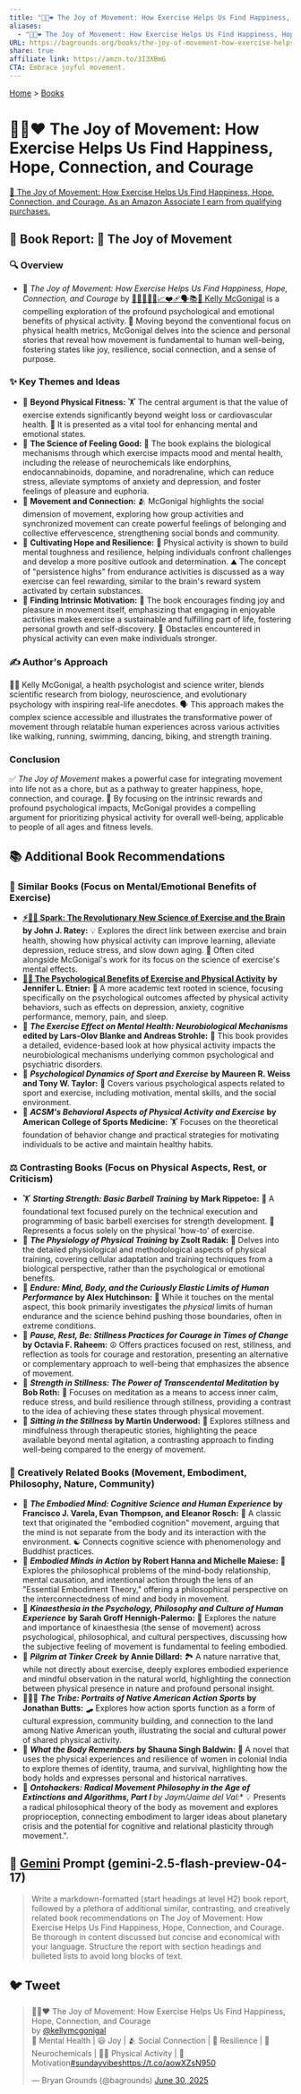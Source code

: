 ```yaml
---
title: "🏃😊❤️ The Joy of Movement: How Exercise Helps Us Find Happiness, Hope, Connection, and Courage"
aliases:
  - "🏃😊❤️ The Joy of Movement: How Exercise Helps Us Find Happiness, Hope, Connection, and Courage"
URL: https://bagrounds.org/books/the-joy-of-movement-how-exercise-helps-us-find-happiness-hope-connection-and-courage
share: true
affiliate link: https://amzn.to/3I3XBmG
CTA: Embrace joyful movement.
---
```

[Home](../index.md) > [Books](./index.md)  
# 🏃😊❤️ The Joy of Movement: How Exercise Helps Us Find Happiness, Hope, Connection, and Courage  
[🛒 The Joy of Movement: How Exercise Helps Us Find Happiness, Hope, Connection, and Courage. As an Amazon Associate I earn from qualifying purchases.](https://amzn.to/3I3XBmG)  
  
## 📖 Book Report: 🧘 The Joy of Movement  
  
### 🔍 Overview  
  
* 🤸 *The Joy of Movement: How Exercise Helps Us Find Happiness, Hope, Connection, and Courage* by [🧠🔬🧘‍♀️💪📈❤️‍🩹🗣️📚🌟 Kelly McGonigal](../people/kelly-mcgonigal.md) is a compelling exploration of the profound psychological and emotional benefits of physical activity. 🧠 Moving beyond the conventional focus on physical health metrics, McGonigal delves into the science and personal stories that reveal how movement is fundamental to human well-being, fostering states like joy, resilience, social connection, and a sense of purpose.  
  
### ✨ Key Themes and Ideas  
  
* 💪 **Beyond Physical Fitness:** 🏋️ The central argument is that the value of exercise extends significantly beyond weight loss or cardiovascular health. 🧠 It is presented as a vital tool for enhancing mental and emotional states.  
* 🧠 **The Science of Feeling Good:** 🧪 The book explains the biological mechanisms through which exercise impacts mood and mental health, including the release of neurochemicals like endorphins, endocannabinoids, dopamine, and noradrenaline, which can reduce stress, alleviate symptoms of anxiety and depression, and foster feelings of pleasure and euphoria.  
* 🤝 **Movement and Connection:** 🫂 McGonigal highlights the social dimension of movement, exploring how group activities and synchronized movement can create powerful feelings of belonging and collective effervescence, strengthening social bonds and community.  
* 🌟 **Cultivating Hope and Resilience:** 🌱 Physical activity is shown to build mental toughness and resilience, helping individuals confront challenges and develop a more positive outlook and determination. ⛰️ The concept of "persistence highs" from endurance activities is discussed as a way exercise can feel rewarding, similar to the brain's reward system activated by certain substances.  
* 🎯 **Finding Intrinsic Motivation:** 🥰 The book encourages finding joy and pleasure in movement itself, emphasizing that engaging in enjoyable activities makes exercise a sustainable and fulfilling part of life, fostering personal growth and self-discovery. 🚧 Obstacles encountered in physical activity can even make individuals stronger.  
  
### ✍️ Author's Approach  
  
👩‍⚕️ Kelly McGonigal, a health psychologist and science writer, blends scientific research from biology, neuroscience, and evolutionary psychology with inspiring real-life anecdotes. 🗣️ This approach makes the complex science accessible and illustrates the transformative power of movement through relatable human experiences across various activities like walking, running, swimming, dancing, biking, and strength training.  
  
### Conclusion  
  
✅ *The Joy of Movement* makes a powerful case for integrating movement into life not as a chore, but as a pathway to greater happiness, hope, connection, and courage. 🎉 By focusing on the intrinsic rewards and profound psychological impacts, McGonigal provides a compelling argument for prioritizing physical activity for overall well-being, applicable to people of all ages and fitness levels.  
  
## 📚 Additional Book Recommendations  
  
### 🧠 Similar Books (Focus on Mental/Emotional Benefits of Exercise)  
  
* **[⚡🧠🏃 Spark: The Revolutionary New Science of Exercise and the Brain](./spark-the-revolutionary-new-science-of-exercise-and-the-brain.md)** **by John J. Ratey:** 💡 Explores the direct link between exercise and brain health, showing how physical activity can improve learning, alleviate depression, reduce stress, and slow down aging. 📖 Often cited alongside McGonigal's work for its focus on the science of exercise's mental effects.  
* **[🧠🏃 The Psychological Benefits of Exercise and Physical Activity](./the-psychological-benefits-of-exercise-and-physical-activity.md)** **by Jennifer L. Etnier:** 🔬 A more academic text rooted in science, focusing specifically on the psychological outcomes affected by physical activity behaviors, such as effects on depression, anxiety, cognitive performance, memory, pain, and sleep.  
* 🧠 ***The Exercise Effect on Mental Health: Neurobiological Mechanisms*** **edited by Lars-Olov Blanke and Andreas Strohle:** 🔬 This book provides a detailed, evidence-based look at how physical activity impacts the neurobiological mechanisms underlying common psychological and psychiatric disorders.  
* 🧠 ***Psychological Dynamics of Sport and Exercise*** **by Maureen R. Weiss and Tony W. Taylor:** 🤸 Covers various psychological aspects related to sport and exercise, including motivation, mental skills, and the social environment.  
* 💪 ***ACSM's Behavioral Aspects of Physical Activity and Exercise*** **by American College of Sports Medicine:** 🏋️ Focuses on the theoretical foundation of behavior change and practical strategies for motivating individuals to be active and maintain healthy habits.  
  
### ⚖️ Contrasting Books (Focus on Physical Aspects, Rest, or Criticism)  
  
* 🏋️ ***Starting Strength: Basic Barbell Training*** **by Mark Rippetoe:** 🔩 A foundational text focused purely on the technical execution and programming of basic barbell exercises for strength development. 💪 Represents a focus solely on the physical 'how-to' of exercise.  
* 🧪 ***The Physiology of Physical Training*** **by Zsolt Radák:** 🔬 Delves into the detailed physiological and methodological aspects of physical training, covering cellular adaptation and training techniques from a biological perspective, rather than the psychological or emotional benefits.  
* 🏃 ***Endure: Mind, Body, and the Curiously Elastic Limits of Human Performance*** **by Alex Hutchinson:** 🧠 While it touches on the mental aspect, this book primarily investigates the *physical* limits of human endurance and the science behind pushing those boundaries, often in extreme conditions.  
* 🧘 ***Pause, Rest, Be: Stillness Practices for Courage in Times of Change*** **by Octavia F. Raheem:** ☮️ Offers practices focused on rest, stillness, and reflection as tools for courage and restoration, presenting an alternative or complementary approach to well-being that emphasizes the absence of movement.  
* 🧘 ***Strength in Stillness: The Power of Transcendental Meditation*** **by Bob Roth:** 🧠 Focuses on meditation as a means to access inner calm, reduce stress, and build resilience through stillness, providing a contrast to the idea of achieving these states through physical movement.  
* 🧘 ***Sitting in the Stillness*** **by Martin Underwood:** 🌳 Explores stillness and mindfulness through therapeutic stories, highlighting the peace available beyond mental agitation, a contrasting approach to finding well-being compared to the energy of movement.  
  
### 🎨 Creatively Related Books (Movement, Embodiment, Philosophy, Nature, Community)  
  
* 🧠 ***The Embodied Mind: Cognitive Science and Human Experience*** **by Francisco J. Varela, Evan Thompson, and Eleanor Rosch:** 👤 A classic text that originated the "embodied cognition" movement, arguing that the mind is not separate from the body and its interaction with the environment. ☯️ Connects cognitive science with phenomenology and Buddhist practices.  
* 🧠 ***Embodied Minds in Action*** **by Robert Hanna and Michelle Maiese:** 👤 Explores the philosophical problems of the mind-body relationship, mental causation, and intentional action through the lens of an "Essential Embodiment Theory," offering a philosophical perspective on the interconnectedness of mind and body in movement.  
* 💃 ***Kinaesthesia in the Psychology, Philosophy and Culture of Human Experience*** **by Sarah Groff Hennigh-Palermo:** 👤 Explores the nature and importance of kinaesthesia (the sense of movement) across psychological, philosophical, and cultural perspectives, discussing how the subjective feeling of movement is fundamental to feeling embodied.  
* 🌲 ***Pilgrim at Tinker Creek*** **by Annie Dillard:** 🏞️ A nature narrative that, while not directly about exercise, deeply explores embodied experience and mindful observation in the natural world, highlighting the connection between physical presence in nature and profound personal insight.  
* 🧑‍🤝‍🧑 ***The Tribe: Portraits of Native American Action Sports*** **by Jonathan Butts:** 🛹 Explores how action sports function as a form of cultural expression, community building, and connection to the land among Native American youth, illustrating the social and cultural power of shared physical activity.  
* 💃 ***What the Body Remembers*** **by Shauna Singh Baldwin:** 📖 A novel that uses the physical experiences and resilience of women in colonial India to explore themes of identity, trauma, and survival, highlighting how the body holds and expresses personal and historical narratives.  
* 🧠 ***Ontohackers: Radical Movement Philosophy in the Age of Extinctions and Algorithms, Part I*** **by Jaym*/Jaime del Val:** 💡 Presents a radical philosophical theory of the body as movement and explores proprioception, connecting embodiment to larger ideas about planetary crisis and the potential for cognitive and relational plasticity through movement.".  
  
## 💬 [Gemini](../software/gemini.md) Prompt (gemini-2.5-flash-preview-04-17)  
> Write a markdown-formatted (start headings at level H2) book report, followed by a plethora of additional similar, contrasting, and creatively related book recommendations on The Joy of Movement: How Exercise Helps Us Find Happiness, Hope, Connection, and Courage. Be thorough in content discussed but concise and economical with your language. Structure the report with section headings and bulleted lists to avoid long blocks of text.  
  
## 🐦 Tweet  
<blockquote class="twitter-tweet" data-theme="dark"><p lang="en" dir="ltr">🏃😊❤️ The Joy of Movement: How Exercise Helps Us Find Happiness, Hope, Connection, and Courage<br>by <a href="https://twitter.com/kellymcgonigal?ref_src=twsrc%5Etfw">@kellymcgonigal</a><br>🧠 Mental Health | 😃 Joy | 🫂 Social Connection | 💪 Resilience | 🧬 Neurochemicals | 🚶‍♀️ Physical Activity | 🥰 Motivation<a href="https://twitter.com/hashtag/sundayvibes?src=hash&amp;ref_src=twsrc%5Etfw">#sundayvibes</a><a href="https://t.co/aowXZsN950">https://t.co/aowXZsN950</a></p>&mdash; Bryan Grounds (@bagrounds) <a href="https://twitter.com/bagrounds/status/1939507280011280869?ref_src=twsrc%5Etfw">June 30, 2025</a></blockquote> <script async src="https://platform.twitter.com/widgets.js" charset="utf-8"></script>